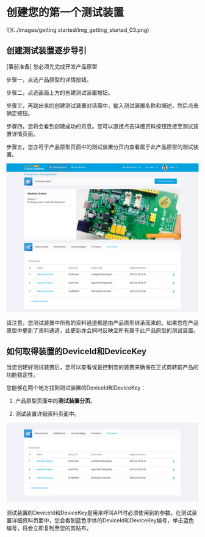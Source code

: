 # 创建您的第一个测试装置

![](../images/getting started/img_getting_started_03.png)

## 创建测试装置逐步导引

[事前准备] 您必须先完成开发产品原型

步骤一，点选产品原型的详情按钮。

步骤二，点选画面上方的创建测试装置按钮。

步骤三，再跳出来的创建测试装置对话窗中，输入测试装置名称和描述，然后点击确定按钮。

步骤四，您将会看到创建成功的讯息。您可以直接点击详细资料按钮连接至测试装置详情页面。

步骤五，您亦可于产品原型页面中的测试装置分页内查看属于此产品原型的测试装置。

![](../images/screenshot/screen_shot-06.jpg)


请注意，您测试装置中所有的资料通道都是由产品原型继承而来的。如果您在产品原型中更新了资料通道，此更新亦会同时反映至所有属于此产品原型的测试装置。


## 如何取得装置的DeviceId和DeviceKey



当您创建好测试装置后，您可以查看或是控制您的装置来确保在正式商转前产品的功能稳定性。

您能够在两个地方找到测试装置的DeviceId和DeviceKey：

1. 产品原型页面中的**测试装置分页**。

2. 测试装置详细资料页面中。


![](../images/screenshot/screen_shot-07.jpg)



测试装置的DeviceId和DeviceKey是用来呼叫API时必须使用到的参数。在测试装置详细资料页面中，您会看到蓝色字体的DeviceId和DeviceKey编号，单击蓝色编号，将会立即复制至您的剪贴布。



